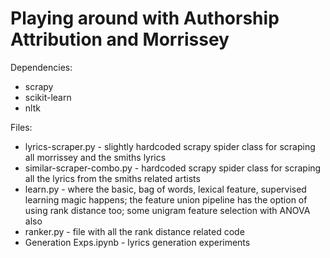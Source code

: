 Playing around with Authorship Attribution and Morrissey 
========================
Dependencies:
- scrapy 
- scikit-learn 
- nltk

Files:
- lyrics-scraper.py - slightly hardcoded scrapy spider class for scraping all morrissey and the smiths lyrics
- similar-scraper-combo.py - hardcoded scrapy spider class for scraping all the lyrics from the smiths related artists
- learn.py - where the basic, bag of words, lexical feature, supervised learning magic happens; the feature union pipeline has the option of using rank distance too; some unigram feature selection with ANOVA also
- ranker.py - file with all the rank distance related code
- Generation Exps.ipynb - lyrics generation experiments
